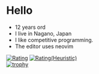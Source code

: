 # Hello 
* 12 years ord
* I live in Nagano, Japan
* I like competitive programming.
* The editor uses neovim

[![Rating](https://badgen.org/img/atcoder/hidehico/rating/algorithm?style=plastic)](https://atcoder.jp/users/hidehico?contestType=algo)
[![Rating(Heuristic)](https://badgen.org/img/atcoder/hidehico/rating/heuristic?style=plastic)](https://atcoder.jp/users/hidehico?contestType=heuristic)
</br>
[![trophy](https://github-profile-trophy.vercel.app/?username=hidehic0&theme=onedark)](https://github.com/ryo-ma/github-profile-trophy)
